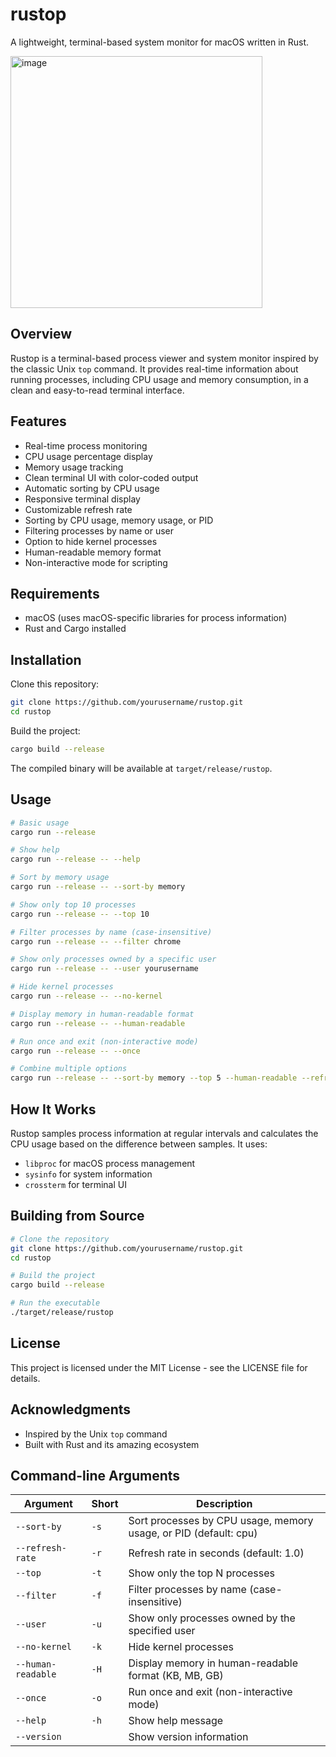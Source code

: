 # rustop

A lightweight, terminal-based system monitor for macOS written in Rust.

<img width="403" alt="image" src="https://github.com/user-attachments/assets/20733310-f295-465a-8d3c-1da7abbfd454" />


## Overview

Rustop is a terminal-based process viewer and system monitor inspired by the classic Unix `top` command. It provides real-time information about running processes, including CPU usage and memory consumption, in a clean and easy-to-read terminal interface.

## Features

- Real-time process monitoring
- CPU usage percentage display
- Memory usage tracking
- Clean terminal UI with color-coded output
- Automatic sorting by CPU usage
- Responsive terminal display
- Customizable refresh rate
- Sorting by CPU usage, memory usage, or PID
- Filtering processes by name or user
- Option to hide kernel processes
- Human-readable memory format
- Non-interactive mode for scripting

## Requirements

- macOS (uses macOS-specific libraries for process information)
- Rust and Cargo installed

## Installation

Clone this repository:

```bash
git clone https://github.com/yourusername/rustop.git
cd rustop
```

Build the project:

```bash
cargo build --release
```

The compiled binary will be available at `target/release/rustop`.

## Usage

```bash
# Basic usage
cargo run --release

# Show help
cargo run --release -- --help

# Sort by memory usage
cargo run --release -- --sort-by memory

# Show only top 10 processes
cargo run --release -- --top 10

# Filter processes by name (case-insensitive)
cargo run --release -- --filter chrome

# Show only processes owned by a specific user
cargo run --release -- --user yourusername

# Hide kernel processes
cargo run --release -- --no-kernel

# Display memory in human-readable format
cargo run --release -- --human-readable

# Run once and exit (non-interactive mode)
cargo run --release -- --once

# Combine multiple options
cargo run --release -- --sort-by memory --top 5 --human-readable --refresh-rate 2.5
```

## How It Works

Rustop samples process information at regular intervals and calculates the CPU usage based on the difference between samples. It uses:

- `libproc` for macOS process management
- `sysinfo` for system information
- `crossterm` for terminal UI

## Building from Source

```bash
# Clone the repository
git clone https://github.com/yourusername/rustop.git
cd rustop

# Build the project
cargo build --release

# Run the executable
./target/release/rustop
```

## License

This project is licensed under the MIT License - see the LICENSE file for details.

## Acknowledgments

- Inspired by the Unix `top` command
- Built with Rust and its amazing ecosystem

## Command-line Arguments

| Argument | Short | Description |
|----------|-------|-------------|
| `--sort-by` | `-s` | Sort processes by CPU usage, memory usage, or PID (default: cpu) |
| `--refresh-rate` | `-r` | Refresh rate in seconds (default: 1.0) |
| `--top` | `-t` | Show only the top N processes |
| `--filter` | `-f` | Filter processes by name (case-insensitive) |
| `--user` | `-u` | Show only processes owned by the specified user |
| `--no-kernel` | `-k` | Hide kernel processes |
| `--human-readable` | `-H` | Display memory in human-readable format (KB, MB, GB) |
| `--once` | `-o` | Run once and exit (non-interactive mode) |
| `--help` | `-h` | Show help message |
| `--version` | | Show version information | 
